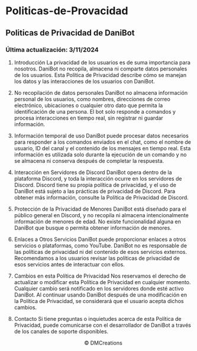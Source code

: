 # Politicas-de-Provacidad

## Politicas de Privacidad de DaniBot

### Última actualización: 3/11/2024

1. Introducción La privacidad de los usuarios es de suma importancia para nosotros. DaniBot no recopila, almacena ni comparte datos personales de los usuarios. Esta Política de Privacidad describe cómo se manejan los datos y las interacciones de los usuarios con DaniBot.

2. No recopilación de datos personales DaniBot no almacena información personal de los usuarios, como nombres, direcciones de correo electrónico, ubicaciones o cualquier otro dato que permita la identificación de una persona. El bot solo responde a comandos y procesa interacciones en tiempo real, sin registrar ni guardar información.

3. Información temporal de uso DaniBot puede procesar datos necesarios para responder a los comandos enviados en el chat, como el nombre de usuario, ID del canal y el contenido de los mensajes en tiempo real. Esta información es utilizada solo durante la ejecución de un comando y no se almacena ni conserva después de completar la respuesta.

4. Interacción en Servidores de Discord DaniBot opera dentro de la plataforma Discord, y toda la interacción ocurre en los servidores de Discord. Discord tiene su propia política de privacidad, y el uso de DaniBot está sujeto a las prácticas de privacidad de Discord. Para obtener más información, consulte la Política de Privacidad de Discord.

5. Protección de la Privacidad de Menores DaniBot está diseñado para el público general en Discord, y no recopila ni almacena intencionalmente información de menores de edad. No existe funcionalidad alguna en DaniBot que busque o permita obtener información de menores.

6. Enlaces a Otros Servicios DaniBot puede proporcionar enlaces a otros servicios o plataformas, como YouTube. DaniBot no es responsable de las políticas de privacidad ni del contenido de esos servicios externos. Recomendamos a los usuarios revisar las políticas de privacidad de esos servicios antes de interactuar con ellos.

7. Cambios en esta Política de Privacidad Nos reservamos el derecho de actualizar o modificar esta Política de Privacidad en cualquier momento. Cualquier cambio será notificado en los servidores donde esté activo DaniBot. Al continuar usando DaniBot después de una modificación en la Política de Privacidad, se considerará que el usuario acepta dichos cambios.

8. Contacto Si tiene preguntas o inquietudes acerca de esta Política de Privacidad, puede comunicarse con el desarrollador de DaniBot a través de los canales de soporte disponibles.

   <p align="center"> &copy; DMCreations <p/>
